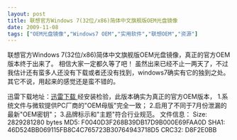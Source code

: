 ```yaml
---
layout: post
title: 联想官方Windows 7(32位/x86)简体中文旗舰版OEM光盘镜像		
date: 2009-11-08
tags: ["OEM光盘镜像","Windows7 OEM","实用软件","联想OEM","资源"]
---
```


联想官方Windows 7(32位/x86)简体中文旗舰版OEM光盘镜像，真正的官方OEM版本终于出来了。
相信大家一定都久等了吧！
虽然出来已经不止一两天了，不过我估计还有蛮多人还没有下载或者还没有找到，windows7确实有它的独到之处。其它不说，用起来的感觉还是蛮不错的。

迅雷下载地址：<a href="thunder://QUFodHRwOi8vY2FjaGVmaWxlOS5yYXlmaWxlLmNvbS96aC1jbi9kb3dubG9hZC9mMDA0MGQzZjI2OGIzOWRiMTdkOWIwMDBlNjlmYWEwZC9MRU5PVk9fV0lON19VTV8zMl9aSF9DTl9SRFZELmlzb1pa">迅雷下载
</a>
经安装检验，此版本确实为真正的官方OEM版本，
1.系统文件与微软提供PC厂商的"OEM母版"完全一致；
2.启用了不同于7月份泄漏的最新"OEM密钥"；
3.品牌标示和"主题"符合行业规范。
文件信息：
Size: 2829281280 bytes
MD5: F0040D3F268B39DB17D9B000E69FAA0D
SHA1: 46D524BB069115FB8C4C765723B30764943718D5
CRC32: D8F2E0BB		